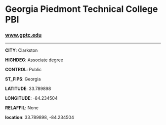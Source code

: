 # Georgia Piedmont Technical College PBI
### www.gptc.edu
---
**CITY**: Clarkston

**HIGHDEG**: Associate degree

**CONTROL**: Public

**ST_FIPS**: Georgia

**LATITUDE**: 33.789898

**LONGITUDE**: -84.234504

**RELAFFIL**: None

**location**: 33.789898, -84.234504